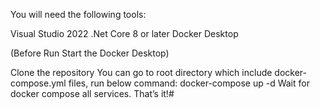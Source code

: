 You will need the following tools:

Visual Studio 2022
.Net Core 8 or later
Docker Desktop

(Before Run Start the Docker Desktop)

Clone the repository
You can go to root directory which include docker-compose.yml files, run below command:
docker-compose up -d
Wait for docker compose all services. That’s it!# 
